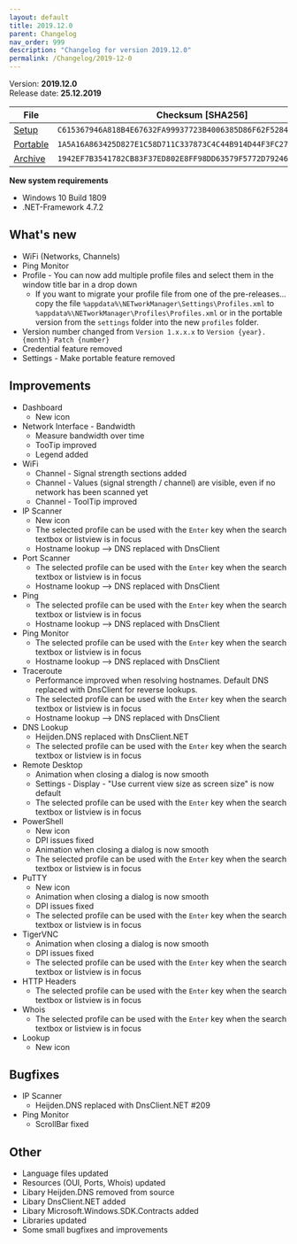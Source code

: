 ```yaml
---
layout: default
title: 2019.12.0
parent: Changelog
nav_order: 999
description: "Changelog for version 2019.12.0"
permalink: /Changelog/2019-12-0
---
```


Version: **2019.12.0** <br />
Release date: **25.12.2019**

| File                                                                                                                         | Checksum [SHA256]                                                  |
| ---------------------------------------------------------------------------------------------------------------------------- | ------------------------------------------------------------------ |
| [Setup](https://github.com/BornToBeRoot/NETworkManager/releases/download/2019.12.0/NETworkManager_2019.12.0_Setup.exe)       | `C615367946A818B4E67632FA99937723B4006385D86F62F52842709DC35CBA1F` |
| [Portable](https://github.com/BornToBeRoot/NETworkManager/releases/download/2019.12.0/NETworkManager_2019.12.0_Portable.zip) | `1A5A16A863425D827E1C58D711C337873C4C44B914D44F3FC27E327043597078` |
| [Archive](https://github.com/BornToBeRoot/NETworkManager/releases/download/2019.12.0/NETworkManager_2019.12.0_Archiv.zip)   | `1942EF7B3541782CB83F37ED802E8FF98DD63579F5772D792462EACF82BE7E72` |

**New system requirements**

- Windows 10 Build 1809
- .NET-Framework 4.7.2

## What's new

- WiFi (Networks, Channels)
- Ping Monitor
- Profile - You can now add multiple profile files and select them in the window title bar in a drop down
  - If you want to migrate your profile file from one of the pre-releases... copy the file `%appdata%\NETworkManager\Settings\Profiles.xml` to `%appdata%\NETworkManager\Profiles\Profiles.xml` or in the portable version from the `settings` folder into the new `profiles` folder.
- Version number changed from `Version 1.x.x.x` to `Version {year}.{month} Patch {number}`
- Credential feature removed
- Settings - Make portable feature removed

## Improvements

- Dashboard
  - New icon
- Network Interface - Bandwidth
  - Measure bandwidth over time
  - TooTip improved
  - Legend added
- WiFi
  - Channel - Signal strength sections added
  - Channel - Values (signal strength / channel) are visible, even if no network has been scanned yet
  - Channel - ToolTip improved
- IP Scanner
  - New icon
  - The selected profile can be used with the `Enter` key when the search textbox or listview is in focus
  - Hostname lookup --> DNS replaced with DnsClient
- Port Scanner
  - The selected profile can be used with the `Enter` key when the search textbox or listview is in focus
  - Hostname lookup --> DNS replaced with DnsClient
- Ping
  - The selected profile can be used with the `Enter` key when the search textbox or listview is in focus
  - Hostname lookup --> DNS replaced with DnsClient
- Ping Monitor
  - The selected profile can be used with the `Enter` key when the search textbox or listview is in focus
  - Hostname lookup --> DNS replaced with DnsClient
- Traceroute
  - Performance improved when resolving hostnames. Default DNS replaced with DnsClient for reverse lookups.
  - The selected profile can be used with the `Enter` key when the search textbox or listview is in focus
  - Hostname lookup --> DNS replaced with DnsClient
- DNS Lookup
  - Heijden.DNS replaced with DnsClient.NET
  - The selected profile can be used with the `Enter` key when the search textbox or listview is in focus
- Remote Desktop
  - Animation when closing a dialog is now smooth
  - Settings - Display - "Use current view size as screen size" is now default
  - The selected profile can be used with the `Enter` key when the search textbox or listview is in focus
- PowerShell
  - New icon
  - DPI issues fixed
  - Animation when closing a dialog is now smooth
  - The selected profile can be used with the `Enter` key when the search textbox or listview is in focus
- PuTTY
  - New icon
  - Animation when closing a dialog is now smooth
  - DPI issues fixed
  - The selected profile can be used with the `Enter` key when the search textbox or listview is in focus
- TigerVNC
  - Animation when closing a dialog is now smooth
  - DPI issues fixed
  - The selected profile can be used with the `Enter` key when the search textbox or listview is in focus
- HTTP Headers
  - The selected profile can be used with the `Enter` key when the search textbox or listview is in focus
- Whois
  - The selected profile can be used with the `Enter` key when the search textbox or listview is in focus
- Lookup
  - New icon

## Bugfixes

- IP Scanner
  - Heijden.DNS replaced with DnsClient.NET #209
- Ping Monitor
  - ScrollBar fixed

## Other

- Language files updated
- Resources (OUI, Ports, Whois) updated
- Libary Heijden.DNS removed from source
- Libary DnsClient.NET added
- Libary Microsoft.Windows.SDK.Contracts added
- Libraries updated
- Some small bugfixes and improvements
